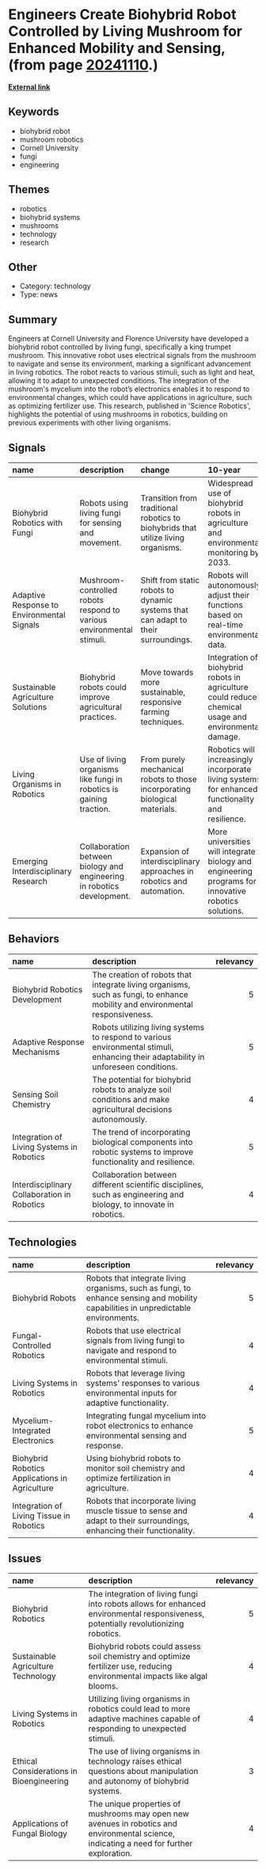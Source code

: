 # __Engineers Create Biohybrid Robot Controlled by Living Mushroom for Enhanced Mobility and Sensing__, (from page [20241110](https://kghosh.substack.com/p/20241110).)

__[External link](https://www.independent.co.uk/tech/robot-mushroom-biohybrid-robotics-cornell-b2610411.html)__



## Keywords

* biohybrid robot
* mushroom robotics
* Cornell University
* fungi
* engineering

## Themes

* robotics
* biohybrid systems
* mushrooms
* technology
* research

## Other

* Category: technology
* Type: news

## Summary

Engineers at Cornell University and Florence University have developed a biohybrid robot controlled by living fungi, specifically a king trumpet mushroom. This innovative robot uses electrical signals from the mushroom to navigate and sense its environment, marking a significant advancement in living robotics. The robot reacts to various stimuli, such as light and heat, allowing it to adapt to unexpected conditions. The integration of the mushroom's mycelium into the robot’s electronics enables it to respond to environmental changes, which could have applications in agriculture, such as optimizing fertilizer use. This research, published in 'Science Robotics', highlights the potential of using mushrooms in robotics, building on previous experiments with other living organisms.

## Signals

| name                                       | description                                                            | change                                                                            | 10-year                                                                                              | driving-force                                                                                   |   relevancy |
|:-------------------------------------------|:-----------------------------------------------------------------------|:----------------------------------------------------------------------------------|:-----------------------------------------------------------------------------------------------------|:------------------------------------------------------------------------------------------------|------------:|
| Biohybrid Robotics with Fungi              | Robots using living fungi for sensing and movement.                    | Transition from traditional robotics to biohybrids that utilize living organisms. | Widespread use of biohybrid robots in agriculture and environmental monitoring by 2033.              | Advancements in biotechnology and the need for adaptive robotics in unpredictable environments. |           4 |
| Adaptive Response to Environmental Signals | Mushroom-controlled robots respond to various environmental stimuli.   | Shift from static robots to dynamic systems that can adapt to their surroundings. | Robots will autonomously adjust their functions based on real-time environmental data.               | The demand for robots that can operate in diverse and changing conditions.                      |           5 |
| Sustainable Agriculture Solutions          | Biohybrid robots could improve agricultural practices.                 | Move towards more sustainable, responsive farming techniques.                     | Integration of biohybrid robots in agriculture could reduce chemical usage and environmental damage. | Growing concerns over climate change and the environmental impact of traditional farming.       |           5 |
| Living Organisms in Robotics               | Use of living organisms like fungi in robotics is gaining traction.    | From purely mechanical robots to those incorporating biological materials.        | Robotics will increasingly incorporate living systems for enhanced functionality and resilience.     | The intersection of biology and technology leading to innovative solutions.                     |           4 |
| Emerging Interdisciplinary Research        | Collaboration between biology and engineering in robotics development. | Expansion of interdisciplinary approaches in robotics and automation.             | More universities will integrate biology and engineering programs for innovative robotics solutions. | The need for multifaceted solutions to complex problems in robotics.                            |           3 |

## Behaviors

| name                                        | description                                                                                                                         |   relevancy |
|:--------------------------------------------|:------------------------------------------------------------------------------------------------------------------------------------|------------:|
| Biohybrid Robotics Development              | The creation of robots that integrate living organisms, such as fungi, to enhance mobility and environmental responsiveness.        |           5 |
| Adaptive Response Mechanisms                | Robots utilizing living systems to respond to various environmental stimuli, enhancing their adaptability in unforeseen conditions. |           5 |
| Sensing Soil Chemistry                      | The potential for biohybrid robots to analyze soil conditions and make agricultural decisions autonomously.                         |           4 |
| Integration of Living Systems in Robotics   | The trend of incorporating biological components into robotic systems to improve functionality and resilience.                      |           5 |
| Interdisciplinary Collaboration in Robotics | Collaboration between different scientific disciplines, such as engineering and biology, to innovate in robotics.                   |           4 |

## Technologies

| name                                           | description                                                                                                                        |   relevancy |
|:-----------------------------------------------|:-----------------------------------------------------------------------------------------------------------------------------------|------------:|
| Biohybrid Robots                               | Robots that integrate living organisms, such as fungi, to enhance sensing and mobility capabilities in unpredictable environments. |           5 |
| Fungal-Controlled Robotics                     | Robots that use electrical signals from living fungi to navigate and respond to environmental stimuli.                             |           4 |
| Living Systems in Robotics                     | Robots that leverage living systems' responses to various environmental inputs for adaptive functionality.                         |           4 |
| Mycelium-Integrated Electronics                | Integrating fungal mycelium into robot electronics to enhance environmental sensing and response.                                  |           5 |
| Biohybrid Robotics Applications in Agriculture | Using biohybrid robots to monitor soil chemistry and optimize fertilization in agriculture.                                        |           4 |
| Integration of Living Tissue in Robotics       | Robots that incorporate living muscle tissue to sense and adapt to their surroundings, enhancing their functionality.              |           4 |

## Issues

| name                                     | description                                                                                                                               |   relevancy |
|:-----------------------------------------|:------------------------------------------------------------------------------------------------------------------------------------------|------------:|
| Biohybrid Robotics                       | The integration of living fungi into robots allows for enhanced environmental responsiveness, potentially revolutionizing robotics.       |           5 |
| Sustainable Agriculture Technology       | Biohybrid robots could assess soil chemistry and optimize fertilizer use, reducing environmental impacts like algal blooms.               |           4 |
| Living Systems in Robotics               | Utilizing living organisms in robotics could lead to more adaptive machines capable of responding to unexpected stimuli.                  |           4 |
| Ethical Considerations in Bioengineering | The use of living organisms in technology raises ethical questions about manipulation and autonomy of biohybrid systems.                  |           3 |
| Applications of Fungal Biology           | The unique properties of mushrooms may open new avenues in robotics and environmental science, indicating a need for further exploration. |           4 |